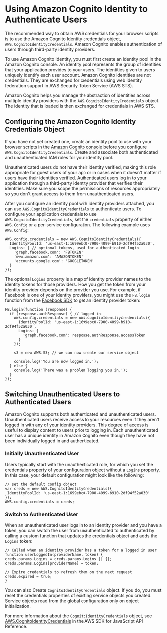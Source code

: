# Using Amazon Cognito Identity to Authenticate Users<a name="loading-browser-credentials-cognito"></a>

The recommended way to obtain AWS credentials for your browser scripts is to use the Amazon Cognito Identity credentials object, `AWS.CognitoIdentityCredentials`\. Amazon Cognito enables authentication of users through third\-party identity providers\.

To use Amazon Cognito Identity, you must first create an identity pool in the Amazon Cognito console\. An identity pool represents the group of identities that your application provides to your users\. The identities given to users uniquely identify each user account\. Amazon Cognito identities are not credentials\. They are exchanged for credentials using web identity federation support in AWS Security Token Service \(AWS STS\)\.

Amazon Cognito helps you manage the abstraction of identities across multiple identity providers with the `AWS.CognitoIdentityCredentials` object\. The identity that is loaded is then exchanged for credentials in AWS STS\.

## Configuring the Amazon Cognito Identity Credentials Object<a name="browser-cognito-configuration"></a>

If you have not yet created one, create an identity pool to use with your browser scripts in the [Amazon Cognito console](https://console.aws.amazon.com/cognito) before you configure `AWS.CognitoIdentityCredentials`\. Create and associate both authenticated and unauthenticated IAM roles for your identity pool\.

Unauthenticated users do not have their identity verified, making this role appropriate for guest users of your app or in cases when it doesn't matter if users have their identities verified\. Authenticated users log in to your application through a third\-party identity provider that verifies their identities\. Make sure you scope the permissions of resources appropriately so you don't grant access to them from unauthenticated users\.

After you configure an identity pool with identity providers attached, you can use `AWS.CognitoIdentityCredentials` to authenticate users\. To configure your application credentials to use `AWS.CognitoIdentityCredentials`, set the `credentials` property of either `AWS.Config` or a per\-service configuration\. The following example uses `AWS.Config`:

```
AWS.config.credentials = new AWS.CognitoIdentityCredentials({
  IdentityPoolId: 'us-east-1:1699ebc0-7900-4099-b910-2df94f52a030',
  Logins: { // optional tokens, used for authenticated login
    'graph.facebook.com': 'FBTOKEN',
    'www.amazon.com': 'AMAZONTOKEN',
    'accounts.google.com': 'GOOGLETOKEN'
  }
});
```

The optional `Logins` property is a map of identity provider names to the identity tokens for those providers\. How you get the token from your identity provider depends on the provider you use\. For example, if Facebook is one of your identity providers, you might use the `FB.login` function from the [Facebook SDK](https://developers.facebook.com/docs/facebook-login/web) to get an identity provider token:

```
FB.login(function (response) {
  if (response.authResponse) { // logged in
    AWS.config.credentials = new AWS.CognitoIdentityCredentials({
      IdentityPoolId: 'us-east-1:1699ebc0-7900-4099-b910-2df94f52a030',
      Logins: {
        'graph.facebook.com': response.authResponse.accessToken
      }
    });

    s3 = new AWS.S3; // we can now create our service object

    console.log('You are now logged in.');
  } else {
    console.log('There was a problem logging you in.');
  }
});
```

## Switching Unauthenticated Users to Authenticated Users<a name="browser-switching-unauthenticated-users"></a>

Amazon Cognito supports both authenticated and unauthenticated users\. Unauthenticated users receive access to your resources even if they aren't logged in with any of your identity providers\. This degree of access is useful to display content to users prior to logging in\. Each unauthenticated user has a unique identity in Amazon Cognito even though they have not been individually logged in and authenticated\.

### Initially Unauthenticated User<a name="w4aac16c31c16c10c12b4"></a>

Users typically start with the unauthenticated role, for which you set the credentials property of your configuration object without a `Logins` property\. In this case, your default configuration might look like the following:

```
// set the default config object
var creds = new AWS.CognitoIdentityCredentials({
 IdentityPoolId: 'us-east-1:1699ebc0-7900-4099-b910-2df94f52a030'
});
AWS.config.credentials = creds;
```

### Switch to Authenticated User<a name="switch-to-authenticated"></a>

When an unauthenticated user logs in to an identity provider and you have a token, you can switch the user from unauthenticated to authenticated by calling a custom function that updates the credentials object and adds the `Logins` token:

```
// Called when an identity provider has a token for a logged in user
function userLoggedIn(providerName, token) {
creds.params.Logins = creds.params.Logins || {};
creds.params.Logins[providerName] = token;
                    
// Expire credentials to refresh them on the next request
creds.expired = true;
}
```

You can also Create `CognitoIdentityCredentials` object\. If you do, you must reset the credentials properties of existing service objects you created\. Service objects read from the global configuration only on object initialization\. 

For more information about the `CognitoIdentityCredentials` object, see [ AWS\.CognitoIdentityCredentials](https://docs.aws.amazon.com/AWSJavaScriptSDK/latest/AWS/CognitoIdentityCredentials.html) in the AWS SDK for JavaScript API Reference\. 